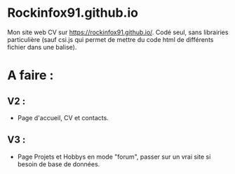 # Rockinfox91.github.io
Mon site web CV sur https://rockinfox91.github.io/.
Codé seul, sans librairies particulière (sauf csi.js qui permet de mettre du code html de différents fichier dans une balise).

# A faire :

## V2 :

- Page d'accueil, CV et contacts.

## V3 :

- Page Projets et Hobbys en mode "forum", passer sur un vrai site si besoin de base de données.
